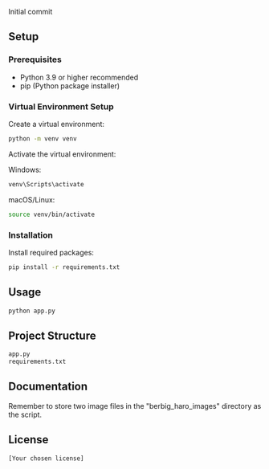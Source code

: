 Initial commit

## Setup

### Prerequisites
- Python 3.9 or higher recommended
- pip (Python package installer)

### Virtual Environment Setup

Create a virtual environment:
```bash
python -m venv venv
```

Activate the virtual environment:

Windows:
```bash
venv\Scripts\activate
```

macOS/Linux:
```bash
source venv/bin/activate
```

### Installation

Install required packages:
```bash
pip install -r requirements.txt
```

## Usage

```bash
python app.py
```

## Project Structure

```bash
app.py
requirements.txt
```

## Documentation

Remember to store two image files in the "berbig_haro_images" directory as the script.

## License

    [Your chosen license]
